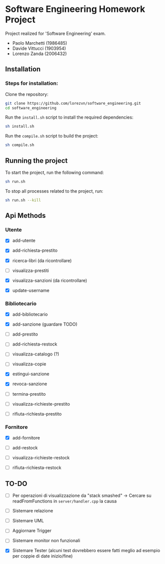# Software Engineering Homework Project

Project realized for 'Software Engineering' exam.

- Paolo Marchetti (1986485)
- Davide Vittucci (1903954)
- Lorenzo Zanda (2006432)

## Installation
### Steps for installation:

Clone the repository:
```sh
git clone https://github.com/lorezvn/software_engineering.git
cd software_engineering
```

Run the `install.sh` script to install the required dependencies:
```sh
sh install.sh
```
Run the `compile.sh` script to build the project:
```sh
sh compile.sh
```

## Running the project

To start the project, run the following command:
```sh
sh run.sh
```

To stop all processes related to the project, run:
```sh
sh run.sh --kill
```

## Api Methods


### Utente
- [x] add-utente
- [x] add-richiesta-prestito 
- [x] ricerca-libri (da ricontrollare)
- [ ] visualizza-prestiti 
- [x] visualizza-sanzioni (da ricontrollare)
- [x] update-username


### Bibliotecario
- [x] add-bibliotecario
- [x] add-sanzione (guardare TODO)
- [ ] add-prestito
- [ ] add-richiesta-restock
- [ ] visualizza-catalogo (?)
- [ ] visualizza-copie
- [x] estingui-sanzione
- [x] revoca-sanzione
- [ ] termina-prestito
- [ ] visualizza-richieste-prestito
- [ ] rifiuta-richiesta-prestito


### Fornitore
- [x] add-fornitore
- [ ] add-restock
- [ ] visualizza-richieste-restock
- [ ] rifiuta-richiesta-restock


## TO-DO
- [ ] Per operazioni di visualizzazione da "stack smashed" -> Cercare su readFromFunctions in `server/handler.cpp` la causa
- [ ] Sistemare relazione
- [ ] Sistemare UML 
- [ ] Aggiornare Trigger
- [ ] Sistemare monitor non funzionali
- [x] Sistemare Tester (alcuni test dovrebbero essere fatti meglio ad esempio per coppie di date inizio/fine)

